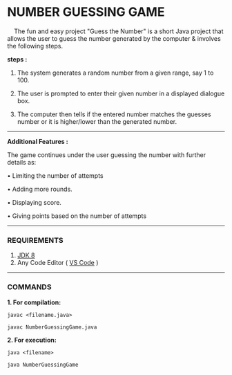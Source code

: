 # NUMBER GUESSING GAME
&nbsp;&nbsp;&nbsp;&nbsp;The fun and easy project "Guess the Number" is a short Java project that allows the user to guess the number generated by the computer & involves the following steps.

<b>steps :</b>

1. The system generates a random number from a given range, say 1 to 100.

2. The user is prompted to enter their given number in a displayed dialogue box.
3. The computer then tells if the entered number matches the guesses number or it is higher/lower than the generated number.
***
<b>Additional Features :</b>

The game continues under the user guessing the number with further details as:

• Limiting the number of attempts

• Adding more rounds.

• Displaying score.

• Giving points based on the number of attempts
***
### REQUIREMENTS
1. <a href="https://www.oracle.com/in/java/technologies/javase/javase8-archive-downloads.html" target="_blank">JDK 8</a>
2. Any Code Editor ( <a href="https://code.visualstudio.com/download" target="_blank">VS Code</a> )
***
### COMMANDS
<b>1. For compilation:</b>
~~~
javac <filename.java>
~~~
~~~
javac NumberGuessingGame.java
~~~
<b>2. For execution:</b>
~~~
java <filename>
~~~
~~~
java NumberGuessingGame
~~~
